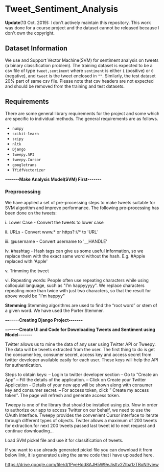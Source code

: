 # Tweet_Sentiment_Analysis
**Update**(13 Oct. 2019): I don't actively maintain this repository. This work was done for a course project and the dataset cannot be released because I don't own the copyright.

## Dataset Information

We use and Support Vector Machine(SVM) for sentiment analysis on tweets (a binary classification problem). The training dataset is expected to be a csv file of type `tweet,sentiment` where `sentiment` is either `1` (positive) or `0` (negative), and `tweet` is the tweet enclosed in `""`. Similarly, the test dataset 20% part of same csv file. Please note that csv headers are not expected and should be removed from the training and test datasets.  

## Requirements

There are some general library requirements for the project and some which are specific to individual methods. The general requirements are as follows.  
* `numpy`
* `scikit-learn`
* `scipy`
* `nltk`
* `Django`
* `tweepy.API`
* `tweepy.Cursor`
* `googletrans`
* `TfidfVectorizer`

**-------Make Analysis Model(SVM) First-------**

### Preprocessing 

We have applied a set of pre-processing steps to make tweets suitable for SVM algorithm and improve performance. The following pre-processing has been done on the tweets:

i. Lower Case - Convert the tweets to lower case

ii. URLs - Convert www.* or https?://* to 'URL'

iii. @username - Convert username to '__HANDLE'

iv. #hashtag - Hash tags can give us some useful information, so we replace them with the exact same word without the hash. E.g. #Apple replaced with 'Apple'

v. Trimming the tweet

vi. Repeating words: People often use repeating characters while using colloquial language, such as "I’m happyyyyy". We replace characters repeating more than twice with just two characters, so that the result for above would be "I'm happyy"

**Stemming**
Stemming algorithms are used to find the “root word” or stem of a given word. We have used the Porter Stemmer.

**-------Creating Django Project-------**

**-------Create UI and Code for Downloading Tweets and Sentiment using Model-------**

Twitter allows us to mine the data of any user using Twitter API or Tweepy. The data will be tweets extracted from the user. The first thing to do is get the consumer key, consumer secret, access key and access secret from twitter developer available easily for each user. These keys will help the API for authentication.

Steps to obtain keys:
– Login to twitter developer section
– Go to “Create an App”
– Fill the details of the application.
– Click on Create your Twitter Application
– Details of your new app will be shown along with consumer key and consumer secret.
– For access token, click ” Create my access token”. The page will refresh and generate access token.

Tweepy is one of the library that should be installed using pip. Now in order to authorize our app to access Twitter on our behalf, we need to use the OAuth Interface. Tweepy provides the convenient Cursor interface to iterate through different types of objects. Twitter allows a maximum of 200 tweets for extraction.for next 200 tweets passed last tweet id to next request and continue downloading...

Load SVM pickel file and use it for classification of tweets.

If you want to use already generated pickel file you can download it from below link, it is generated using the same code that i have uploaded here.

https://drive.google.com/file/d/1PyeHdd8AJH5W9eJisltv2Zlba1zTBoNI/view


